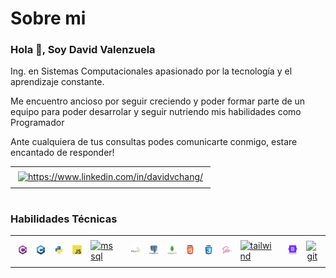 <div align="left">
    <h1>Sobre mi</h1>
    <h3>Hola 👋, Soy David Valenzuela</h3>
    <p>Ing. en Sistemas Computacionales apasionado por la tecnología y el aprendizaje constante.</p>
    <p>Me encuentro ancioso por seguir creciendo y poder formar parte de un equipo para poder desarrolar y seguir nutriendo mis habilidades como Programador</p>
    <p>Ante cualquiera de tus consultas podes comunicarte conmigo, estare encantado de responder!</p>
    <div>
        <table>
            <tr>
                <td>
                    <a href="https://linkedin.com/in/https://www.linkedin.com/in/davidvchang/" target="blank">
                        <img src="https://raw.githubusercontent.com/rahuldkjain/github-profile-readme-generator/master/src/images/icons/Social/linked-in-alt.svg" alt="https://www.linkedin.com/in/davidvchang/" style="width: 30px; margin: 5px;">
                    </a>
                </td>
            </tr>
        </table>
    </div>
    <h1></h1>
    <div>
        <h3>Habilidades Técnicas</h3>
        <table style="margin: auto;">
            <tr>
                <td>
                    <a href="https://www.w3schools.com/cs/" target="_blank" rel="noreferrer">
                        <img src="https://raw.githubusercontent.com/devicons/devicon/master/icons/csharp/csharp-original.svg" alt="csharp" style="width: 45px; margin: 5px;">
                    </a>
                </td>
                <td>
                    <a href="https://www.w3schools.com/cpp/" target="_blank" rel="noreferrer">
                        <img src="https://raw.githubusercontent.com/devicons/devicon/master/icons/cplusplus/cplusplus-original.svg" alt="cplusplus" style="width: 45px; margin: 5px;">
                    </a>
                </td>
                <td>
                    <a href="https://www.python.org" target="_blank" rel="noreferrer">
                        <img src="https://raw.githubusercontent.com/devicons/devicon/master/icons/python/python-original.svg" alt="python" style="width: 45px; margin: 5px;">
                    </a>
                </td>
                <td>
                    <a href="https://developer.mozilla.org/en-US/docs/Web/JavaScript" target="_blank" rel="noreferrer">
                        <img src="https://raw.githubusercontent.com/devicons/devicon/master/icons/javascript/javascript-original.svg" alt="javascript" style="width: 45px; margin: 5px;">
                    </a>
                </td>
                <td>
                    <a href="https://www.microsoft.com/en-us/sql-server" target="_blank" rel="noreferrer">
                        <img src="https://www.svgrepo.com/show/303229/microsoft-sql-server-logo.svg" alt="mssql" style="width: 45px; margin: 5px;">
                    </a>
                </td>
                <td>
                    <a href="https://www.mysql.com/" target="_blank" rel="noreferrer">
                        <img src="https://raw.githubusercontent.com/devicons/devicon/master/icons/mysql/mysql-original-wordmark.svg" alt="mysql" style="width: 45px; margin: 5px;">
                    </a>
                </td>
                <td>
                    <a href="https://www.postgresql.org" target="_blank" rel="noreferrer">
                        <img src="https://raw.githubusercontent.com/devicons/devicon/master/icons/postgresql/postgresql-original-wordmark.svg" alt="postgresql" style="width: 45px; margin: 5px;">
                    </a>
                </td>
                <td>
                    <a href="https://www.mongodb.com/" target="_blank" rel="noreferrer">
                        <img src="https://raw.githubusercontent.com/devicons/devicon/master/icons/mongodb/mongodb-original-wordmark.svg" alt="mongodb" style="width: 45px; margin: 5px;">
                    </a>
                </td>
                <td>
                    <a href="https://www.w3.org/html/" target="_blank" rel="noreferrer">
                        <img src="https://raw.githubusercontent.com/devicons/devicon/master/icons/html5/html5-original-wordmark.svg" alt="html5" style="width: 45px; margin: 5px;">
                    </a>
                </td>
                <td>
                    <a href="https://www.w3schools.com/css/" target="_blank" rel="noreferrer">
                        <img src="https://raw.githubusercontent.com/devicons/devicon/master/icons/css3/css3-original-wordmark.svg" alt="css3" style="width: 45px; margin: 5px;">
                    </a>
                </td>
                <td>
                    <a href="https://sass-lang.com" target="_blank" rel="noreferrer">
                        <img src="https://raw.githubusercontent.com/devicons/devicon/master/icons/sass/sass-original.svg" alt="sass" style="width: 45px; margin: 5px;">
                    </a>
                </td>
                <td>
                    <a href="https://tailwindcss.com/" target="_blank" rel="noreferrer">
                        <img src="https://www.vectorlogo.zone/logos/tailwindcss/tailwindcss-icon.svg" alt="tailwind" style="width: 45px; margin: 5px;">
                    </a>
                </td>
                <td colspan="4" style="text-align: center;">
                    <a href="https://blog.getbootstrap.com/assets/brand/bootstrap-logo-shadow.png" target="_blank" rel="noreferrer">
                        <img src="https://raw.githubusercontent.com/devicons/devicon/master/icons/bootstrap/bootstrap-plain-wordmark.svg" alt="bootstrap" style="width: 45px; margin: 5px;">
                    </a>
                </td>
                <td colspan="4" style="text-align: center;">
                    <a href="https://git-scm.com/" target="_blank" rel="noreferrer">
                        <img src="https://www.vectorlogo.zone/logos/git-scm/git-scm-icon.svg" alt="git" style="width: 45px; margin: 5px;">
                    </a>
                </td>
            </tr>
        </table>
    </div>
</div>
